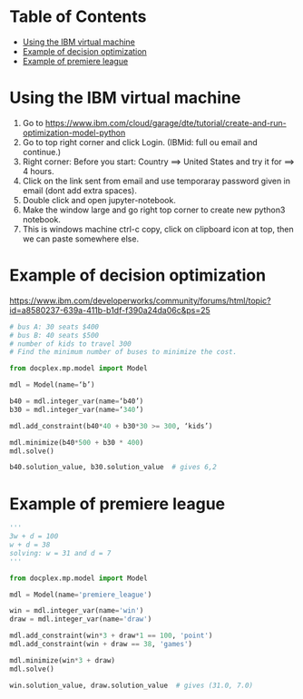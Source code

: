 Table of Contents
=================
   * [Using the IBM virtual machine](#using-the-ibm-virtual-machine)
   * [Example  of decision optimization](#example--of-decision-optimization)
   * [Example of premiere league](#example-of-premiere-league)

# Using the IBM virtual machine
1. Go to https://www.ibm.com/cloud/garage/dte/tutorial/create-and-run-optimization-model-python
2. Go to top right corner and click Login. (IBMid: full ou email and continue.)
3. Right corner: Before you start: Country ==> United States and try it for ==> 4 hours.
4. Click on the link sent from email and use temporaray password given in email (dont add extra spaces).
5. Double click and open jupyter-notebook.
6. Make the window large and go right top corner to create new python3 notebook.
7. This is windows machine ctrl-c copy, click on clipboard icon at top, then we can paste somewhere else.

# Example  of decision optimization
https://www.ibm.com/developerworks/community/forums/html/topic?id=a8580237-639a-411b-b1df-f390a24da06c&ps=25
```python
# bus A: 30 seats $400
# bus B: 40 seats $500
# number of kids to travel 300
# Find the minimum number of buses to minimize the cost.

from docplex.mp.model import Model

mdl = Model(name=‘b’)

b40 = mdl.integer_var(name=‘b40’)
b30 = mdl.integer_var(name=‘340’)

mdl.add_constraint(b40*40 + b30*30 >= 300, ‘kids’)

mdl.minimize(b40*500 + b30 * 400)
mdl.solve()

b40.solution_value, b30.solution_value  # gives 6,2
```

# Example of premiere league
```python
'''
3w + d = 100
w + d = 38
solving: w = 31 and d = 7
'''

from docplex.mp.model import Model

mdl = Model(name='premiere_league')

win = mdl.integer_var(name='win')
draw = mdl.integer_var(name='draw')

mdl.add_constraint(win*3 + draw*1 == 100, 'point')
mdl.add_constraint(win + draw == 38, 'games')

mdl.minimize(win*3 + draw)
mdl.solve()

win.solution_value, draw.solution_value  # gives (31.0, 7.0)
```
